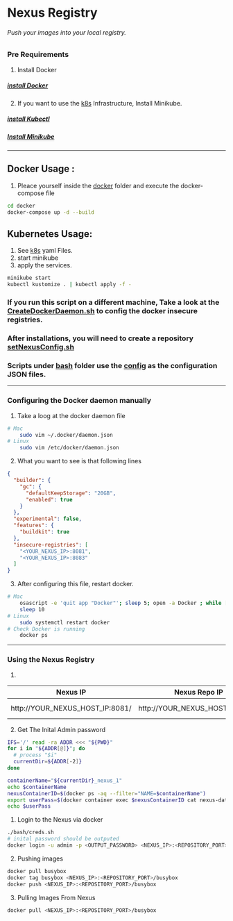 # Nexus Registry

###### Push your images into your local registry.

### Pre Requirements

1. Install Docker

##### [install Docker](/requirements/installDocker.sh)

2. If you want to use the [k8s](./k8s/) Infrastructure, Install Minikube.

##### [install Kubectl](/requirements/installKubectl.sh)
##### [Install Minikube](/requirements/installMinikube.sh)

---


## Docker Usage :

1. Pleace yourself inside the [docker](/docker/) folder and execute the docker-compose file

```sh
cd docker
docker-compose up -d --build
```

## Kubernetes Usage:

1. See [k8s](/k8s/) yaml Files.
2. start minikube
3. apply the services.

```sh
minikube start
kubectl kustomize . | kubectl apply -f -
```

### If you run this script on a different machine, Take a look at the [CreateDockerDaemon.sh](./03-createDockerDeamon.sh) to config the docker insecure registries.

### After installations, you will need to create a repository [setNexusConfig.sh](./bash/setNexusConfg.sh)

### Scripts under [bash](/bash/) folder use the [config](/config/) as the configuration JSON files.

---

### Configuring the Docker daemon manually

1. Take a loog at the docker daemon file

```sh
# Mac
    sudo vim ~/.docker/daemon.json
# Linux
    sudo vim /etc/docker/daemon.json
```

2. What you want to see is that following lines

```json
{
  "builder": {
    "gc": {
      "defaultKeepStorage": "20GB",
      "enabled": true
    }
  },
  "experimental": false,
  "features": {
    "buildkit": true
  },
  "insecure-registries": [
    "<YOUR_NEXUS_IP>:8081",
    "<YOUR_NEXUS_IP>:8083"
  ]
}
```

3. After configuring this file, restart docker.

```sh
# Mac
    osascript -e 'quit app "Docker"'; sleep 5; open -a Docker ; while [ -z "$(docker info 2> /dev/null )" ]; do printf "."; sleep 1; done; echo ""
    sleep 10
# Linux
    sudo systemctl restart docker
# Check Docker is running 
    docker ps
```
---

### Using the Nexus Registry

1. 

| Nexus IP                        | Nexus Repo IP                   | docker pull command                         | username | password            |
| ------------------------------- | ------------------------------- | ------------------------------------------- | -------- | ------------------  |
| http://YOUR_NEXUS_HOST_IP:8081/ | http://YOUR_NEXUS_HOST_IP:8083/ | docker pull YOUR_NEXUS_HOST_IP:8083/[image] | admin    | INITIAL_PASSWORD    |


2. Get The Inital Admin password

```sh
IFS='/' read -ra ADDR <<< "${PWD}"
for i in "${ADDR[@]}"; do
  # process "$i"
  currentDir=${ADDR[-2]}
done

containerName="${currentDir}_nexus_1"
echo $containerName
nexusContainerID=$(docker ps -aq --filter="NAME=$containerName")
export userPass=$(docker container exec $nexusContainerID cat nexus-data/admin.password; echo)
echo $userPass
```

1. Login to the Nexus via docker

```sh
./bash/creds.sh
# inital password should be outputed
docker login -u admin -p <OUTPUT_PASSWORD> <NEXUS_IP>:<REPOSITORY_PORT>
```

2. Pushing images

```sh
docker pull busybox
docker tag busybox <NEXUS_IP>:<REPOSITORY_PORT>/busybox
docker push <NEXUS_IP>:<REPOSITORY_PORT>/busybox
```

3. Pulling Images From Nexus

```sh
docker pull <NEXUS_IP>:<REPOSITORY_PORT>/busybox
```